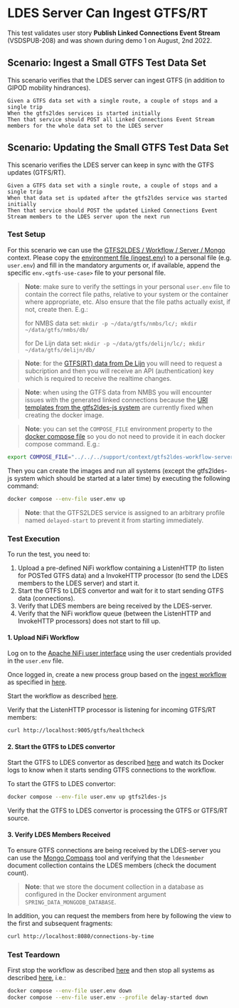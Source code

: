 # LDES Server Can Ingest GTFS/RT
This test validates user story **Publish Linked Connections Event Stream** (VSDSPUB-208) and was shown during demo 1 on August, 2nd 2022.

## Scenario: Ingest a Small GTFS Test Data Set
This scenario verifies that the LDES server can ingest GTFS (in addition to GIPOD mobility hindrances).
```gherkin
Given a GTFS data set with a single route, a couple of stops and a single trip
When the gtfs2ldes services is started initially
Then that service should POST all Linked Connections Event Stream members for the whole data set to the LDES server
```

## Scenario: Updating the Small GTFS Test Data Set
This scenario verifies the LDES server can keep in sync with the GTFS updates (GTFS/RT).
```gherkin
Given a GTFS data set with a single route, a couple of stops and a single trip
When that data set is updated after the gtfs2ldes service was started initially
Then that service should POST the updated Linked Connections Event Stream members to the LDES server upon the next run
```
### Test Setup
For this scenario we can use the [GTFS2LDES / Workflow / Server / Mongo](../../../support/context/gtfs2ldes-workflow-server-mongo/README.md) context. Please copy the [environment file (ingest.env)](./ingest.env) to a personal file (e.g. `user.env`) and fill in the mandatory arguments or, if available, append the specific `env.<gtfs-use-case>` file to your personal file.

> **Note**: make sure to verify the settings in your personal `user.env` file to contain the correct file paths, relative to your system or the container where appropriate, etc. Also ensure that the file paths actually exist, if not, create then. E.g.:
>
> for NMBS data set: `mkdir -p ~/data/gtfs/nmbs/lc/; mkdir ~/data/gtfs/nmbs/db/`
>
> for De Lijn data set: `mkdir -p ~/data/gtfs/delijn/lc/; mkdir ~/data/gtfs/delijn/db/`

> **Note**: for the [GTFS(RT) data from De Lijn](https://data.delijn.be/) you will need to request a subcription and then you will receive an API (authentication) key which is required to receive the realtime changes.

> **Note**: when using the GTFS data from NMBS you will encounter issues with the generated linked connections because the [URI templates from the gtfs2ldes-js system](https://github.com/julianrojas87/gtfs2ldes-js/blob/main/config.json) are currently fixed when creating the docker image.

> **Note**: you can set the `COMPOSE_FILE` environment property to the [docker compose file](../../../support/context/gtfs2ldes-workflow-server-mongo/docker-compose.yml) so you do not need to provide it in each docker compose command. E.g.:
```bash
export COMPOSE_FILE="../../../support/context/gtfs2ldes-workflow-server-mongo/docker-compose.yml"
```

Then you can create the images and run all systems (except the gtfs2ldes-js system which should be started at a later time) by executing the following command:
```bash
docker compose --env-file user.env up
```

> **Note**: that the GTFS2LDES service is assigned to an arbitrary profile named `delayed-start` to prevent it from starting immediately.

### Test Execution
To run the test, you need to:
1. Upload a pre-defined NiFi workflow containing a ListenHTTP (to listen for POSTed GTFS data) and a InvokeHTTP processor (to send the LDES members to the LDES server) and start it.
2. Start the GTFS to LDES convertor and wait for it to start sending GTFS data (connections).
3. Verify that LDES members are being received by the LDES-server.
4. Verify that the NiFi workflow queue (between the ListenHTTP and InvokeHTTP processors) does not start to fill up.

#### 1. Upload NiFi Workflow
Log on to the [Apache NiFi user interface](https://localhost:8443/nifi) using the user credentials provided in the `user.env` file.

Once logged in, create a new process group based on the [ingest workflow](./nifi-workflow.json) as specified in [here](../../../support/context/workflow/README.md#creating-a-workflow).

Start the workflow as described [here](../../../support/context/workflow/README.md#starting-a-workflow).

Verify that the ListenHTTP processor is listening for incoming GTFS/RT members:
```bash
curl http://localhost:9005/gtfs/healthcheck
```

#### 2. Start the GTFS to LDES convertor
Start the GTFS to LDES convertor as described [here](../../../support/context/gtfs2ldes-workflow-server-mongo/README.md#start-the-gtfs-to-ldes-convertor) and watch its Docker logs to know when it starts sending GTFS connections to the workflow.

To start the GTFS to LDES convertor:
```bash
docker compose --env-file user.env up gtfs2ldes-js
```

Verify that the GTFS to LDES convertor is processing the GTFS or GTFS/RT source.

#### 3. Verify LDES Members Received
To ensure GTFS connections are being received by the LDES-server you can use the [Mongo Compass](https://www.mongodb.com/products/compass) tool and verifying that the `ldesmember` document collection contains the LDES members (check the document count).

> **Note**: that we store the document collection in a database as configured in the Docker environment argument `SPRING_DATA_MONGODB_DATABASE`.

In addition, you can request the members from here by following the view to the first and subsequent fragments:
```bash
curl http://localhost:8080/connections-by-time
```

### Test Teardown
First stop the workflow as described [here](../../../support/context/workflow/README.md#stopping-a-workflow) and then stop all systems as described [here](../../../support/context/gtfs2ldes-workflow-server-mongo/README.md#stop-the-systems), i.e.:
```bash
docker compose --env-file user.env down
docker compose --env-file user.env --profile delay-started down
```
